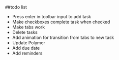 ##todo list
- Press enter in toolbar input to add task
- Make checkboxes complete task when checked
- Make tabs work
- Delete tasks
- Add animation for transition from tabs to new task
- Update Polymer
- Add due date
- Add reminders